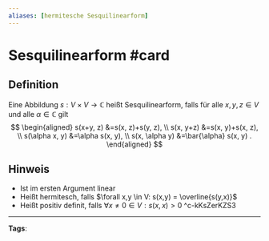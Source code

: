 ```yaml
---
aliases: [hermitesche Sesquilinearform]
---
```


# Sesquilinearform #card
## Definition
Eine Abbildung $s: V \times V \rightarrow \mathbb{C}$ heißt Sesquilinearform, falls für alle $x, y, z \in V$ und alle $\alpha \in \mathbb{C}$ gilt
$$
\begin{aligned}
s(x+y, z) &=s(x, z)+s(y, z), \\
s(x, y+z) &=s(x, y)+s(x, z), \\
s(\alpha x, y) &=\alpha s(x, y), \\
s(x, \alpha y) &=\bar{\alpha} s(x, y) .
\end{aligned}
$$
## Hinweis
- Ist im ersten Argument linear
- Heißt hermitesch, falls $\forall x,y \in V: s(x,y) = \overline{s(y,x)}$ 
- Heißt positiv definit, falls $\forall x\neq0 \in V: s(x,x)\gt0$
^c-kKsZerKZS3
---
**Tags**: 